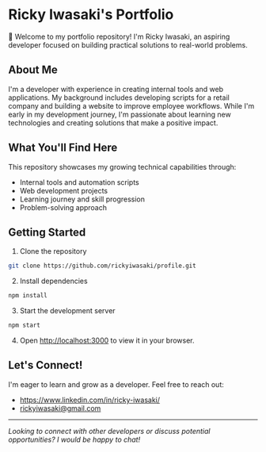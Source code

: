 # Ricky Iwasaki's Portfolio

👋 Welcome to my portfolio repository! I'm Ricky Iwasaki, an aspiring developer focused on building practical solutions to real-world problems.

## About Me

I'm a developer with experience in creating internal tools and web applications. My background includes developing scripts for a retail company and building a website to improve employee workflows. While I'm early in my development journey, I'm passionate about learning new technologies and creating solutions that make a positive impact.

## What You'll Find Here

This repository showcases my growing technical capabilities through:
- Internal tools and automation scripts
- Web development projects
- Learning journey and skill progression
- Problem-solving approach

## Getting Started

1. Clone the repository
```bash
git clone https://github.com/rickyiwasaki/profile.git
```

2. Install dependencies
```bash
npm install
```

3. Start the development server
```bash
npm start
```

4. Open [http://localhost:3000](http://localhost:3000) to view it in your browser.

## Let's Connect!

I'm eager to learn and grow as a developer. Feel free to reach out:
- https://www.linkedin.com/in/ricky-iwasaki/
- rickyiwasaki@gmail.com

---
*Looking to connect with other developers or discuss potential opportunities? I would be happy to chat!*
